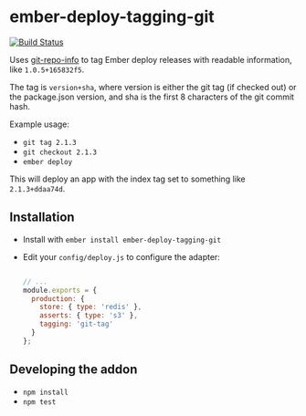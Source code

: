 # ember-deploy-tagging-git

[![Build Status](https://travis-ci.org/alisdair/ember-deploy-tagging-git.svg)](https://travis-ci.org/alisdair/ember-deploy-tagging-git)

Uses [git-repo-info][git-repo-info] to tag Ember deploy releases with readable information, like `1.0.5+165832f5`.

The tag is `version+sha`, where version is either the git tag (if checked out) or the package.json version, and sha is the first 8 characters of the git commit hash.

Example usage:

- `git tag 2.1.3`
- `git checkout 2.1.3`
- `ember deploy`

This will deploy an app with the index tag set to something like `2.1.3+ddaa74d`.

[git-repo-info]: https://github.com/rjwblue/git-repo-info

## Installation

- Install with `ember install ember-deploy-tagging-git`
- Edit your `config/deploy.js` to configure the adapter:

    ```javascript

    // ...
    module.exports = {
      production: {
        store: { type: 'redis' },
        asserts: { type: 's3' },
        tagging: 'git-tag'
      }
    };
    ```

## Developing the addon

- `npm install`
- `npm test`
